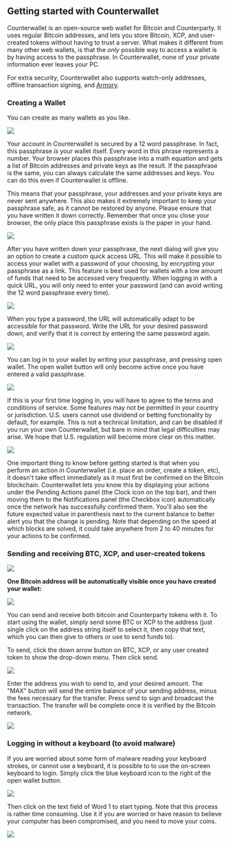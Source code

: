 Getting started with Counterwallet
---------------------------

Counterwallet is an open-source web wallet for Bitcoin and Counterparty. It uses regular Bitcoin addresses, and lets you store Bitcoin, XCP, and user-created tokens without having to trust a server. What makes it different from many other web wallets, is that the _only_ possible way to access a wallet is by having access to the passphrase. In Counterwallet, none of your private information ever leaves your PC.

For extra security, Counterwallet also supports watch-only addresses, offline transaction signing, and [Armory](https://bitcoinarmory.com/). 

### Creating a Wallet

You can create as many wallets as you like.

![](/_images/getting_started_cw1.png)

Your account in Counterwallet is secured by a 12 word passphrase. In fact, this passphrase _is_ your wallet itself. Every word in this phrase represents a number. Your browser places this passphrase into a math equation and gets a list of Bitcoin addresses and private keys as the result. If the passphrase is the same, you can always calculate the same addresses and keys. You can do this even if Counterwallet is offline.

This means that your passphrase, your addresses and your private keys are never sent anywhere. This also makes it extremely important to keep your passphrase safe, as it cannot be restored by anyone. Please ensure that you have written it down correctly. Remember that once you close your browser, the only place this passphrase exists is the paper in your hand.

![](/_images/getting_started_cw2.png)

After you have written down your passphrase, the next dialog will give you an option to create a custom quick access URL. This will make it possible to access your wallet with a password of your choosing, by encrypting your passphrase as a link. This feature is best used for wallets with a low amount of funds that need to be accessed very frequently. When logging in with a quick URL, you will only need to enter your password (and can avoid writing the 12 word passphrase every time).

![](/_images/getting_started_cw3.png)

When you type a password, the URL will automatically adapt to be accessible for that password. Write the URL for your desired password down, and verify that it is correct by entering the same password again.

![](/_images/getting_started_cw4.png)

You can log in to your wallet by writing your passphrase, and pressing open wallet. The open wallet button will only become active once you have entered a valid passphrase.

![](/_images/getting_started_cw5.png)

If this is your first time logging in, you will have to agree to the terms and conditions of service. Some features may not be permitted in your country or jurisdiction. U.S. users cannot use dividend or betting functionality by default, for example. This is not a technical limitation, and can be disabled if you run your own Counterwallet, but bare in mind that legal difficulties may arise. We hope that U.S. regulation will become more clear on this matter.

![](/_images/getting_started_cw6.png)

One important thing to know before getting started is that when you perform an action in Counterwallet (i.e. place an order, create a token, etc), it doesn't take effect immediately as it must first be confirmed on the Bitcoin blockchain. Counterwallet lets you know this by displaying your actions under the Pending Actions panel (the Clock icon on the top bar), and then moving them to the Notifications panel (the Checkbox icon) automatically once the network has successfully confirmed them. You'll also see the future expected value in parenthesis next to the current balance to better alert you that the change is pending. Note that depending on the speed at which blocks are solved, it could take anywhere from 2 to 40 minutes for your actions to be confirmed.

### Sending and receiving BTC, XCP, and user-created tokens

![](/_images/getting_started_cw7.png)

**One Bitcoin address will be automatically visible once you have created your wallet:**

![](/_images/getting_started_cw8.png)

You can send and receive both bitcoin and Counterparty tokens with it. To start using the wallet, simply send some BTC or XCP to the address (just single click on the address string itself to select it, then copy that text, which you can then give to others or use to send funds to).

To send, click the down arrow button on BTC, XCP, or any user created token  to show the drop-down menu. Then click send.

![](/_images/getting_started_cw9.png)

Enter the address you wish to send to, and your desired amount. The "MAX" button will send the entire balance of your sending address, minus the fees necessary for the transfer. Press send to sign and broadcast the transaction. The transfer will be complete once it is verified by the Bitcoin network.

![](/_images/getting_started_cw10.png)

### Logging in without a keyboard (to avoid malware)

If you are worried about some form of malware reading your keyboard strokes, or cannot use a keyboard, it is possible to to use the on-screen keyboard to login. Simply click the blue keyboard icon to the right of the open wallet button.

![](/_images/getting_started_cw11.png)

Then click on the text field of Word 1 to start typing. Note that this process is rather time consuming. Use it if you are worried or have reason to believe your computer has been compromised, and you need to move your coins.

![](/_images/getting_started_cw12.png)

